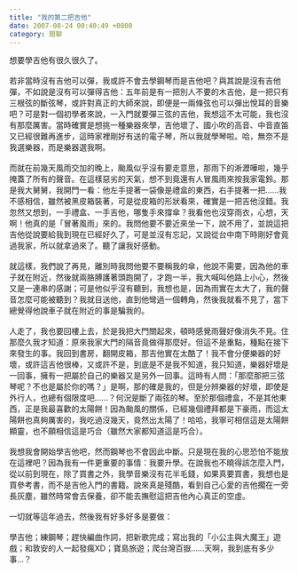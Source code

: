 ```yaml
---
title: "我的第二把吉他"
date: 2007-08-24 00:40:49 +0800
category: 閒聊
---
```

想要學吉他有很久很久了。<br /><br />若非當時沒有吉他可以彈，我或許不會去學鋼琴而是吉他吧？與其說是沒有吉他彈，不如說是沒有可以彈得吉他：五年前是有一把別人不要的木吉他，是一把只有三根弦的斷弦琴，或許對真正的大師來說，即便是一兩條弦也可以彈出悅耳的音樂吧？可是對一個初學者來說，一入門就要彈三弦的吉他，我想這不太可能，我也沒有那麼厲害。當時確實是想挑一種樂器來學，吉他壞了、國小吹的高音、中音直笛又已經很難再進步，這時家裡剛好有送的電子琴，所以我就學琴啦。哈，無奈不是我選樂器，而是樂器選我啊。<br /><br />而就在前幾天風雨交加的晚上，颱風似乎沒有要走意思，那雨下的淅瀝嘩啦，幾乎掩蓋了所有的聲音。在這樣惡劣的天氣，想不到竟還有人冒風雨來按我家電鈴。那是我大舅舅，我開門一看：他左手提著一袋像是禮盒的東西，右手提著一把......我不感相信，雖然被黑皮箱裝著，可是從皮箱的形狀看來，確實是一把吉他沒錯。我忽然又想到，一手禮盒、一手吉他，哪隻手來撐傘？我看他也沒穿雨衣，心想，天啊！他真的是「冒著風雨」來的。我問他要不要近來坐一下，說不用了，並說這把吉他從說要給我到現在已經好久了，可是並沒有忘記，又說從台中南下時剛好會竟過我家，所以就拿過來了。聽了讓我好感動。<br /><br />就這樣，我們說了再見，離別時我問他要不要稱我的傘，他說不需要，因為他的車子就在附近，然後就兩胳膊護著頭跑開了，才跑一半，我大喊叫他路上小心，然後又是一連串的感謝；可是他似乎沒有聽到，我想也是，因為雨實在太大了，我的聲音怎麼可能被聽到？我就目送他，直到他彎過一個轉角，然後我就看不見了，當下總覺得他說車子就在附近的事是騙我的。<br /><br />人走了，我也要回樓上去，於是我把大門關起來，頓時感覺雨聲好像消失不見。住那麼久我才知道：原來我家大門的隔音竟做得那麼好。但這不是重點，種點在接下來發生的事。我回到書房，翻開皮箱，那吉他實在太酷了！我不會分便樂器的好壞，或許這吉他很棒，又或許不是，到底是不是我不知道，我只知道，樂器好壞是一回事，擁有一把屬於自己的樂器又是另外一回事。這時有人問：「那麼那把三弦琴呢？不也是屬於你的嗎？」是啊，那的確是我的，但是分辨樂器的好壞，即使是外行人，也總有個限度吧......？何況是斷了兩弦的琴。至於那個禮盒，不是其他東西，正是我最喜歡的太陽餅！因為颱風的關係，已經幾個禮拜都是下豪雨，而這太陽餅也真夠厲害的，我吃過沒幾天，竟然出太陽了！哈哈，我寧可相信這是太陽餅顯靈，也不願相信這是巧合（雖然大家都知道這是巧合）。<br /><br />我想我會開始學吉他吧，然而鋼琴也不會因此中斷。只是現在我的心思恐怕不能放在這裡吧？因為我有一件更重要的事情：我要升學。在說我也不曉得該怎麼入門，從以前到現在，除了買書之外，我學音樂沒有花半毛錢，如果真要買書，我想也是買參考書，而不是吉他入門的書籍。說來真是殘酷，看到自己心愛的吉他擱在一旁長灰塵，雖然時常會去保養，卻不能去撫慰這把吉他內心真正的空虛。<br /><br />一切就等這年過去，然後我有好多好多是要做：<br /><br />學吉他；練鋼琴；趕快編曲作詞，把新歌完成；寫出我的「小公主與大魔王」遊戲；和敦安的人一起發瘋XD；寶島旅遊；爬台灣百嶽......天啊，我到底有多少事...？<br />

